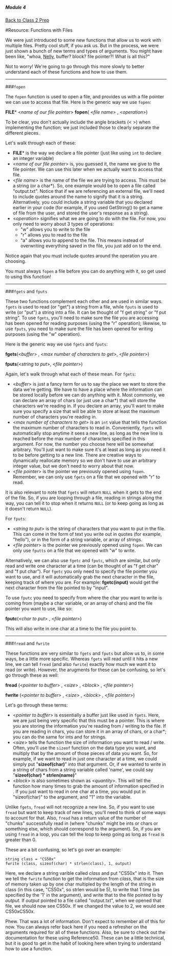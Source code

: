 ##### Module 4

[Back to Class 2 Prep](../../class1-prep##files-hex)

#Resource: Functions with Files

We were just introduced to some new functions that allow us to work with multiple files. Pretty cool stuff, if you ask us. But in the process, we were just shown a bunch of new terms and types of arguments. You might have been like, "whoa, <a href="https://www.youtube.com/watch?v=Y5qKNlcUwKs" target="_blank">Nelly</a>, buffer? block? file pointer?! What is all this?" 

Not to worry! We're going to go through this more slowly to better understand each of these functions and how to use them. 
***
###`fopen`

The `fopen` function is used to open a file, and provides us with a file pointer we can use to access that file. Here is the generic way we use `fopen`:

**FILE*** <_name of our file pointer_> __fopen__( <_file name_> , <_operation_>)

To be clear, you don't actually include the angle brackets (< >) when implementing the function; we just included those to clearly separate the different pieces.

Let's walk through each of these:
* **FILE*** is the way we declare a file pointer (just like using `int` to declare an integer variable)
* <_name of our file pointer_> is, you guessed it, the name we give to the file pointer. We can use this later when we actually want to access that file. 
* <_file name_> is the name of the file we are trying to access. This must be a string (or a char*). So, one example would be to open a file called "output.txt". Notice that if we are referencing an external file, we'll need to include quotes around the name to signify that it is a string. Alternatively, you could include a string variable that you declared earlier in your code (for example, if you used GetString() to get a name of file from the user, and stored the user's response as a string).
* <_operation_> signifies what we are going to do with the file. For now, you only need to worry about 3 types of operations:
  * "w" allows you to write to the file
  * "r" allows you to read to the file
  * "a" allows you to append to the file. This means instead of overwriting everything saved in the file, you just add on to the end.

Notice again that you must include quotes around the operation you are choosing.

You must always `fopen` a file before you can do anything with it, so get used to using this function!
***
###`fgets` and `fputs`

These two functions complement each other and are used in similar ways. `fgets` is used to read (or "get") a string from a file, while `fputs` is used to write (or "put") a string into a file. It can be thought of "f get string" or "f put string". To use `fgets`, you'll need to make sure the file you are accessing has been opened for reading purposes (using the "r" operation); likewise, to use `fputs`, you need to make sure the file has been opened for writing purposes (using the "w" operation). 

Here is the generic way we use `fgets` and `fputs`:

__fgets__(<_buffer_> , <_max number of characters to get_>, <_file pointer_>)
  
__fputs__(<_string to put_>, <_file pointer_>)

Again, let's walk through what each of these mean. For `fgets`:
* <_buffer_> is just a fancy term for us to say the place we want to store the data we're getting. We have to have a place where the information can be stored locally before we can do anything with it. Most commonly, we can declare an array of chars (or just use a char*) that will store the characters we're reading in. If you declare an array, you'll want to make sure you specify a size that will be able to store at least the maximum number of characters you're reading in. 
* <_max number of characters to get_> is an `int` value that tells the function the maximum number of characters to read in. Conveniently, `fgets` will automatically stop anytime it sees a new line, as long as the new line is reached before the max number of characters specified in this argument. For now, the number you choose here will be somewhat arbitrary. You'll just want to make sure it's at least as long as you need it to be before getting to a new line. There are creative ways to dynamically reallocate memory so we don't have to use an arbitrary integer value, but we don't need to worry about that now.
* <_file pointer_> is the pointer we previously opened using `fopen`. Remember, we can only use `fgets` on a file that we opened with "r" to read.

It is also relevant to note that `fgets` will return `NULL` when it gets to the end of the file. So, if you are looping through a file, reading in strings along the way, you can tell it to stop when it returns `NULL` (or to keep going as long as it doesn't return `NULL`). 

For `fputs`:
* <_string to put_> is the string of characters that you want to put in the file. This can come in the form of text you write out in quotes (for example, "hello"), or in the form of a string variable, or array of strings.
* <_file pointer_> is the pointer we previously opened using `fopen`. We can only use `fputts` on a file that we opened with "w" to write.

Alternatively, we can also use `fgetc` and `fputc`, which are similar, but only read and write one character at a time (can be thought of as "f get char" and "f put char"). For `fgetc` you only need to specify the file pointer you want to use, and it will automatically grab the next character in the file, keeping track of where you are. For example: __fgetc(input)__ would get the next character from the file pointed to by "input".

To use `fputc` you need to specify from where the char you want to write is coming from (maybe a char variable, or an array of chars) and the file pointer you want to use, like so:

__fputc__(<_char to put_> , <_file pointer_>)

This will also write in one char at a time to the file you point to. 
***
###`fread` and `fwrite`

These functions are very similar to `fgets` and `fputs` but allow us to, in some ways, be a little more specific. Whereas `fgets` will read until it hits a new line, we can tell `fread` (and also `fwrite`) exactly how much we want it to read (or write). However, the arugments for these can be confusing, so let's go through these as well:

__fread__ (<_pointer to buffer_> , <_size_> , <_block_> , <_file pointer_>)

__fwrite__ (<_pointer to buffer_> , <_size_> , <_block_> , <_file pointer_>)

Let's go through these terms:
* <_pointer to buffer_> is essentially a buffer just like used in `fgets`. Here, we are just being very specific that this must be a pointer. This is where you are storing the information you're reading from / writing to the file. If you are reading in chars, you can store it in an array of chars, or a char*; you can do the same for ints and for strings. 
* <_size_> tells the function the size of information you want to read / write. Often, you'll use the `sizeof` function on the data type you want, and multiply that by the amount of those pieces of data you want. So, for example, if we want to read in just one character at a time, we could simply put "__sizeof(char)__" into that argument. Or, if we wanted to write in a string of chars from a string variable called 'name', we could say "__sizeof(char) * strlen(name)__"
* <_block_> is also sometimes shown as <_quantity_>. This will tell the function how many times to grab the amount of information specified in <size>. If you just want to read in one char at a time, you would put in "sizeof(char)" to the <size> argument, and "1" into the <block> variable. 

Unlike `fgets`, `fread` will not recognize a new line. So, if you want to use `fread` but want to keep track of new lines, you'll need to think of some ways to account for that. Also, `fread` has a return value of the number of "chunks" successfully read in (where "chunks" might be ints or chars or something else, which should correspond to the <block> argument). So, if you are using `fread` in a loop, you can tell the loop to keep going as long as `fread` is greater than 0.

These are a bit confusing, so let's go over an example:

```
string class = "CS50x"
fwrite (class, sizeof(char) * strlen(class), 1, output)
```
Here, we declare a string varible called _class_ and put "CS50x" into it. Then we tell the `fwrite` function to get the information from _class_, that is the size of memory taken up by one char multipled by the length of the string in class (in this case, "CS50x", so strlen would be 5), to write that 1 time (as specified by the '1' in the <block> argument), and write that to the file pointed to by _output_. If _output_ pointed to a file called "output.txt", when we opened that file, we should now see CS50x. If we changed the <block> value to 2, we would see CS50xCS50x. 

Phew. That was a lot of information. Don't expect to remember all of this for now. You can always refer back here if you need a refresher on the arguments required for all of these functions. Also, be sure to check out the documentation for these using Reference50. These can be a little technical, but it is good to get in the habit of looking here when trying to understand how to use a function. 
